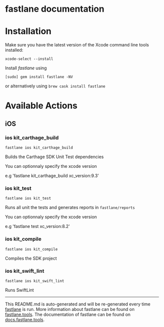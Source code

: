 fastlane documentation
================
# Installation

Make sure you have the latest version of the Xcode command line tools installed:

```
xcode-select --install
```

Install _fastlane_ using
```
[sudo] gem install fastlane -NV
```
or alternatively using `brew cask install fastlane`

# Available Actions
## iOS
### ios kit_carthage_build
```
fastlane ios kit_carthage_build
```
Builds the Carthage SDK Unit Test dependencies

You can optionnaly specify the xcode version

e.g 'fastlane kit_carthage_build xc_version:9.3'
### ios kit_test
```
fastlane ios kit_test
```
Runs all unit the tests and generates reports in `fastlane/reports`

You can optionnaly specify the xcode version

e.g 'fastlane test xc_version:8.2'
### ios kit_compile
```
fastlane ios kit_compile
```
Compiles the SDK project
### ios kit_swift_lint
```
fastlane ios kit_swift_lint
```
Runs SwiftLint

----

This README.md is auto-generated and will be re-generated every time [fastlane](https://fastlane.tools) is run.
More information about fastlane can be found on [fastlane.tools](https://fastlane.tools).
The documentation of fastlane can be found on [docs.fastlane.tools](https://docs.fastlane.tools).
